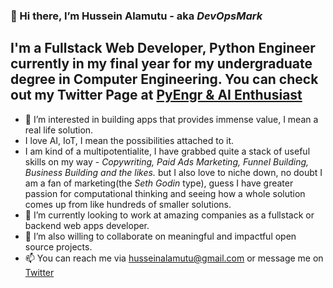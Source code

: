 <H3> 👋 Hi there, I’m Hussein Alamutu - aka <i> DevOpsMark </i> </H3>
<h2> I'm a Fullstack Web Developer, Python Engineer currently in my final year for my undergraduate degree in Computer Engineering. 
You can check out my Twitter Page at <a href="twitter.com/alamzarts"> PyEngr & AI Enthusiast</a></h2>


- 👀 I’m interested in building apps that provides immense value, I mean a real life solution. 
- I love AI, IoT, I mean the possibilities attached to it. 
- I am kind of a multipotentialite, I have grabbed quite a stack of useful skills on my way - <i> Copywriting, Paid Ads Marketing, Funnel Building, Business Building and the likes. </i>
but I also love to niche down, no doubt I am a fan of marketing(the <i>Seth Godin</i> type), 
guess I have greater passion for computational thinking and seeing how a whole solution comes up from like hundreds of smaller solutions.
- 🌱 I’m currently looking to  work at amazing companies as a fullstack or backend web apps developer.
- 💞️ I’m also willing to collaborate on meaningful and impactful open source projects.
- 📫 You can reach me via husseinalamutu@gmail.com or message me on <a href="twitter.com/alamzarts">Twitter</a>

<!---
DevOpsMark/DevOpsMark is a ✨ special ✨ repository because its `README.md` (this file) appears on your GitHub profile.
You can click the Preview link to take a look at your changes.
--->
